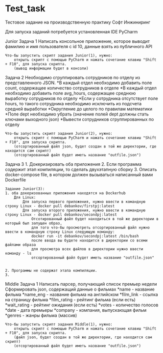 # Test_task
Тестовое задание на производственную практику Софт Инжиниринг

Для запуска заданий потребуется установленная IDE PyCharm

Junior
Задача 1
Написать консольное приложение, которое выводит фамилию и имя пользователя с id 10, данные взять из публичного API

    Что-бы запустить скрипт задания Junior(1), нужно:
        открыть скрипт с помощью PyCharm и нажать сочетание клавиш "Shift + F10", для запуска скрипта. 
        (вывод информации будет в консоли)

Задача 2
Необходимо сгруппировать сотрудников по отделу из представленного JSON. 
    *В каждый отдел необходимо добавить поле count, содержащее количество сотрудников в отделе
    *В каждый отдел необходимо добавить поле avg_hours, содержащее среднюю выработку сотрудников по отделу
    *Если у сотрудника отсутствует поле hours, то такого сотрудника необходимо исключить из подсчета средней выработки
    *Округление до целого по правилам математики
    *Поле dept необходимо убрать (значение полей dept должны стать ключами выходного json)
    *Вывести сотрудников сгруппированных по отделу


    Что-бы запустить скрипт задания Junior(2), нужно:
        открыть скрипт с помощью PyCharm и нажать сочетание клавиш "Shift + F10", для запуска скрипта.
        (отсортированный файл json, будет создан в той же директории, где находится сам скрипт)
        (отсортированный файл будет иметь название "outfile.json")
 
Задача 3
    1. Докеризировать оба приложения
    2. Если программа содержит этап компиляции, то сделать двухэтапную сборку
    3. Описать docker-compose file, в котором должен вызываться написанный вами Dockerfile
    
    Задание Junior(3):
    1. оба докеризованных приложения находятся на Dockerhub
        Для Linux:
            Для запуска первого приложения, нужно ввести в командную строку Linux - docker pull debankov/firstpj:latest
            Для запуска второго приложения, нужно ввести в командную строку Linux - docker pull debankov/secondpj:latest
                Отсотированный файл будет находиться в той же директории в который был запущен образ, 
                для того что-бы просмотреть отсортированный файл нужно ввести в командную строку Linux следующую команду:
                docker run -it debankov/secondpj:latest /bin/bash
                после ввода вы будете находится в директории со всеми файлами образа
                для просмотра всех файлов в директории нужно ввести команду - ls
                отсортированный файл будет иметь название "outfile.json"

            
    2. Программы не содержат этапа компиляции.
    3.

Middle
Задача 1
Написать парсер, получающий список премьер недели
Сформировать json, содержащий данные о фильмах
    *name - название фильма
    *name_eng - название фильма на английском
    *film_link - ссылка на страницу фильма
    *film_rating - рейтинг фильма (если есть)
    *wait_rating - рейтинг ожидания (если есть)
    *votes - количество голосов
    *date - дата премьеры
    *company - компания, выпускающая фильм
    *genres - жанры фильма (массив)


    Что-бы запустить скрипт задания Middle(1), нужно:
        открыть скрипт с помощью PyCharm и нажать сочетание клавиш "Shift + F10", для запуска скрипта.
        (файл json, будет создан в той же директории, где находится сам скрипт)
        (отсортированный файл будет иметь название "outfile.json")



